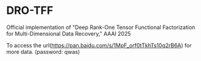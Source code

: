 # DRO-TFF
Official implementation of "Deep Rank-One Tensor Functional Factorization for  Multi-Dimensional Data Recovery," AAAI 2025

To access the url(https://pan.baidu.com/s/1MpF_orf0tTkhTs10q2rB6A) for more data. (password: qwas)
